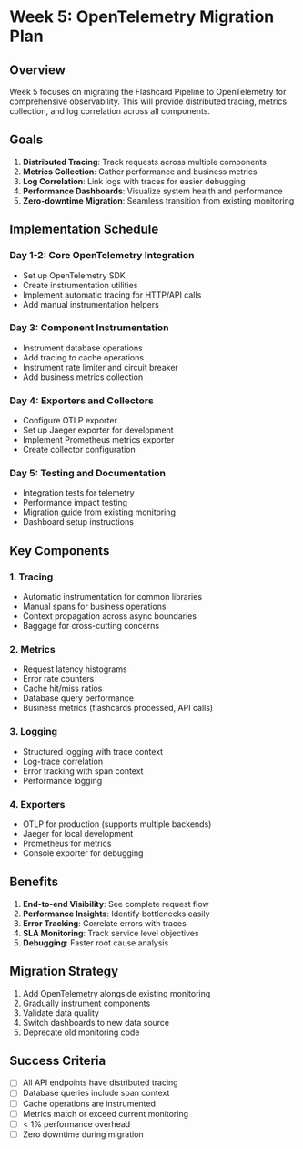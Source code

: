 # Week 5: OpenTelemetry Migration Plan

## Overview
Week 5 focuses on migrating the Flashcard Pipeline to OpenTelemetry for comprehensive observability. This will provide distributed tracing, metrics collection, and log correlation across all components.

## Goals
1. **Distributed Tracing**: Track requests across multiple components
2. **Metrics Collection**: Gather performance and business metrics
3. **Log Correlation**: Link logs with traces for easier debugging
4. **Performance Dashboards**: Visualize system health and performance
5. **Zero-downtime Migration**: Seamless transition from existing monitoring

## Implementation Schedule

### Day 1-2: Core OpenTelemetry Integration
- Set up OpenTelemetry SDK
- Create instrumentation utilities
- Implement automatic tracing for HTTP/API calls
- Add manual instrumentation helpers

### Day 3: Component Instrumentation
- Instrument database operations
- Add tracing to cache operations
- Instrument rate limiter and circuit breaker
- Add business metrics collection

### Day 4: Exporters and Collectors
- Configure OTLP exporter
- Set up Jaeger exporter for development
- Implement Prometheus metrics exporter
- Create collector configuration

### Day 5: Testing and Documentation
- Integration tests for telemetry
- Performance impact testing
- Migration guide from existing monitoring
- Dashboard setup instructions

## Key Components

### 1. Tracing
- Automatic instrumentation for common libraries
- Manual spans for business operations
- Context propagation across async boundaries
- Baggage for cross-cutting concerns

### 2. Metrics
- Request latency histograms
- Error rate counters
- Cache hit/miss ratios
- Database query performance
- Business metrics (flashcards processed, API calls)

### 3. Logging
- Structured logging with trace context
- Log-trace correlation
- Error tracking with span context
- Performance logging

### 4. Exporters
- OTLP for production (supports multiple backends)
- Jaeger for local development
- Prometheus for metrics
- Console exporter for debugging

## Benefits
1. **End-to-end Visibility**: See complete request flow
2. **Performance Insights**: Identify bottlenecks easily
3. **Error Tracking**: Correlate errors with traces
4. **SLA Monitoring**: Track service level objectives
5. **Debugging**: Faster root cause analysis

## Migration Strategy
1. Add OpenTelemetry alongside existing monitoring
2. Gradually instrument components
3. Validate data quality
4. Switch dashboards to new data source
5. Deprecate old monitoring code

## Success Criteria
- [ ] All API endpoints have distributed tracing
- [ ] Database queries include span context
- [ ] Cache operations are instrumented
- [ ] Metrics match or exceed current monitoring
- [ ] < 1% performance overhead
- [ ] Zero downtime during migration